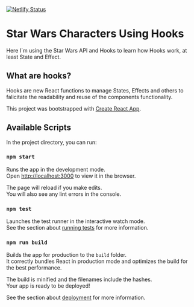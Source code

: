 [![Netlify Status](https://api.netlify.com/api/v1/badges/0bfe920b-d272-4ad4-a839-c2b451729a5e/deploy-status)](https://app.netlify.com/sites/ecstatic-elion-7a633d/deploys)

# Star Wars Characters Using Hooks

Here I´m using the Star Wars API and Hooks to learn how Hooks work, at least State and Effect.

## What are hooks?

Hooks are new React functions to manage States, Effects and others to falicitate the readability and reuse of the components functionality.

This project was bootstrapped with [Create React App](https://github.com/facebook/create-react-app).

## Available Scripts

In the project directory, you can run:

### `npm start`

Runs the app in the development mode.<br />
Open [http://localhost:3000](http://localhost:3000) to view it in the browser.

The page will reload if you make edits.<br />
You will also see any lint errors in the console.

### `npm test`

Launches the test runner in the interactive watch mode.<br />
See the section about [running tests](https://facebook.github.io/create-react-app/docs/running-tests) for more information.

### `npm run build`

Builds the app for production to the `build` folder.<br />
It correctly bundles React in production mode and optimizes the build for the best performance.

The build is minified and the filenames include the hashes.<br />
Your app is ready to be deployed!

See the section about [deployment](https://facebook.github.io/create-react-app/docs/deployment) for more information.
